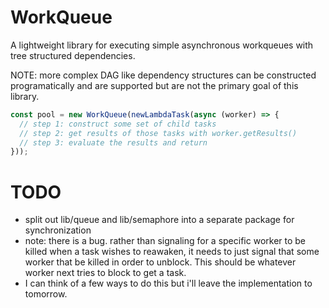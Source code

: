 # WorkQueue
A lightweight library for executing simple asynchronous workqueues with tree structured dependencies.

NOTE: more complex DAG like dependency structures can be constructed programatically and are supported but are not the primary goal of this library.

```js
const pool = new WorkQueue(newLambdaTask(async (worker) => {
  // step 1: construct some set of child tasks
  // step 2: get results of those tasks with worker.getResults()
  // step 3: evaluate the results and return
}));
```

# TODO
 - split out lib/queue and lib/semaphore into a separate package for synchronization
 - note: there is a bug. rather than signaling for a specific worker to be killed when a task wishes to reawaken, it needs to just signal that some worker that be killed in order to unblock. This should be whatever worker next tries to block to get a task. 
 - I can think of a few ways to do this but i'll leave the implementation to tomorrow.